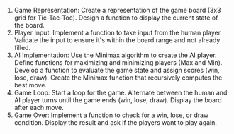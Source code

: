 1. Game Representation:
Create a representation of the game board (3x3 grid for Tic-Tac-Toe).
Design a function to display the current state of the board.
2. Player Input:
Implement a function to take input from the human player.
Validate the input to ensure it's within the board range and not already filled.
3. AI Implementation:
Use the Minimax algorithm to create the AI player.
Define functions for maximizing and minimizing players (Max and Min).
Develop a function to evaluate the game state and assign scores (win, lose, draw).
Create the Minimax function that recursively computes the best move.
4. Game Loop:
Start a loop for the game.
Alternate between the human and AI player turns until the game ends (win, lose, draw).
Display the board after each move.
5. Game Over:
Implement a function to check for a win, lose, or draw condition.
Display the result and ask if the players want to play again.
